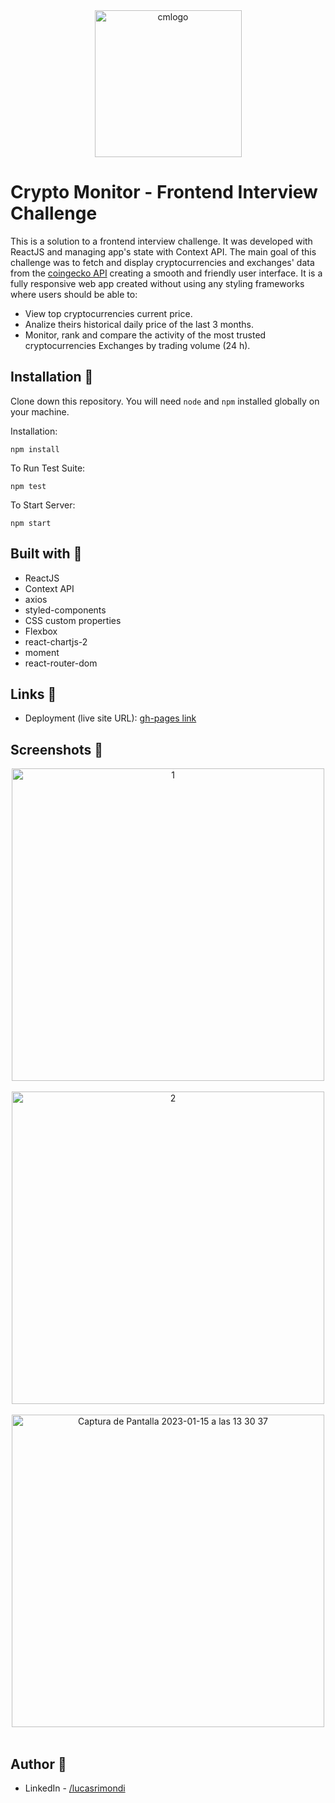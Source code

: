 <div align="center">
<img width="235" alt="cmlogo" src="https://user-images.githubusercontent.com/87493125/212552222-e99dcf8f-6639-402d-ab9e-2720c4e64f4d.png">

</div>

# Crypto Monitor - Frontend Interview Challenge

This is a solution to a frontend interview challenge. It was developed with ReactJS and managing app's state with Context API. The main goal of this challenge was to fetch and display cryptocurrencies and exchanges' data from the [coingecko API](https://www.coingecko.com/es/api/documentation) creating a smooth and friendly user interface. It is a fully responsive web app created without using any styling frameworks where users should be able to:

- View top cryptocurrencies current price.
- Analize theirs historical daily price of the last 3 months.
- Monitor, rank and compare the activity of the most trusted cryptocurrencies Exchanges by trading volume (24 h).

## Installation 💾

Clone down this repository. You will need `node` and `npm` installed globally on your machine.

Installation:

`npm install`

To Run Test Suite:

`npm test`

To Start Server:

`npm start`

## Built with 🔧

- ReactJS 
- Context API
- axios
- styled-components
- CSS custom properties
- Flexbox
- react-chartjs-2
- moment 
- react-router-dom

## Links 🔗

- Deployment (live site URL): [gh-pages link](https://lucasrimondi.github.io/cryptomonitor-fe-interview-challenge/)

## Screenshots 📸

<div align="center">
<img width="500" alt="1" src="https://user-images.githubusercontent.com/87493125/212553501-f60a7cbc-eeaa-4fa8-a4c8-4ac6ba308d74.png">
</div>
<br>
<div align="center">
<img width="500" alt="2" src="https://user-images.githubusercontent.com/87493125/212553528-d70ebb79-52ff-49fa-a97d-3f7a352d4dd8.png">
</div>
<br>
<div align="center">
<img width="500" alt="Captura de Pantalla 2023-01-15 a las 13 30 37" src="https://user-images.githubusercontent.com/87493125/212553549-2eda7773-a62a-4dd1-8c75-25bec1561c51.png">
</div>
<br>


## Author 👤

- LinkedIn - [/lucasrimondi](https://www.linkedin.com/in/lucasrimondi/)
